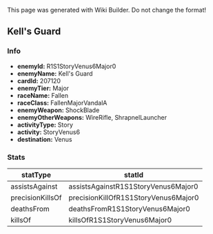 <span class="wiki-builder">This page was generated with Wiki Builder. Do not change the format!</span>

## Kell's Guard
### Info
* **enemyId:** R1S1StoryVenus6Major0
* **enemyName:** Kell's Guard
* **cardId:** 207120
* **enemyTier:** Major
* **raceName:** Fallen
* **raceClass:** FallenMajorVandalA
* **enemyWeapon:** ShockBlade
* **enemyOtherWeapons:** WireRifle, ShrapnelLauncher
* **activityType:** Story
* **activity:** StoryVenus6
* **destination:** Venus

### Stats
statType | statId
-------- | ------
assistsAgainst | assistsAgainstR1S1StoryVenus6Major0
precisionKillsOf | precisionKillOfR1S1StoryVenus6Major0
deathsFrom | deathsFromR1S1StoryVenus6Major0
killsOf | killsOfR1S1StoryVenus6Major0

